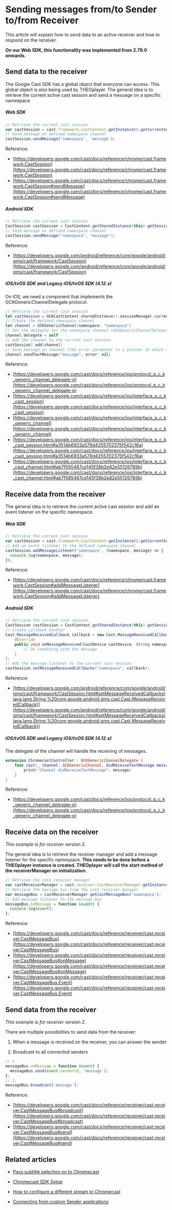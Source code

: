 # Sending messages from/to Sender to/from Receiver

This article will explain how to send data to an active receiver and how to respond on the receiver.

**On our Web SDK, this functionality was implemented from 2.79.0 onwards.**

## Send data to the receiver

The Google Cast SDK has a global object that everyone can access. This global object is also being used by THEOplayer. The general idea is to retrieve the current active cast session and send a message on a specific namespace.

##### Web SDK

```js
// Retrieve the current cast session
var castSession = cast.framework.CastContext.getInstance().getCurrentSession();
// Send message on defined namespace channel
castSession.sendMessage('namespace', 'message');
```

Reference:

- [https://developers.google.com/cast/docs/reference/chrome/cast.framework.CastSession](https://developers.google.com/cast/docs/reference/chrome/cast.framework.CastSession)
- [https://developers.google.com/cast/docs/reference/chrome/cast.framework.CastSession#sendMessage](https://developers.google.com/cast/docs/reference/chrome/cast.framework.CastSession#sendMessage)

##### Android SDK

```java
// Retrieve the current cast session
CastSession castSession = CastContext.getSharedInstance(this).getSessionManager().getCurrentCastSession();
// Send message on defined namespace channel
castSession.sendMessage("namespace", "message");
```

Reference:

- [https://developers.google.com/android/reference/com/google/android/gms/cast/framework/CastSession](https://developers.google.com/android/reference/com/google/android/gms/cast/framework/CastSession)

##### iOS/tvOS SDK and Legacy iOS/tvOS SDK (4.12.x)

On iOS, we need a component that implements the GCKGenericChannelDelegate protocol.

```swift
// Retrieve the current cast session
let castSession = GCKCastContext.sharedInstance().sessionManager.currenCastSession
// Create the defined namespace channel
let channel = GCKGenericChannel(namespace: "namespace")
// Set the delegate for the namespace channel (GCKGenericChannelDelegate)
channel.delegate = self
// Add the channel to the current cast session
castSession?.add(channel)
// Send message on channel (the error parameter is a pointer at which to store the error result, this may be nil)
channel.sendTextMessage("message", error: nil)
```

Reference:

- [https://developers.google.com/cast/docs/reference/ios/protocol_g_c_k_generic_channel_delegate-p](https://developers.google.com/cast/docs/reference/ios/protocol_g_c_k_generic_channel_delegate-p)
- [https://developers.google.com/cast/docs/reference/ios/interface_g_c_k_cast_session](https://developers.google.com/cast/docs/reference/ios/interface_g_c_k_cast_session)
- [https://developers.google.com/cast/docs/reference/ios/interface_g_c_k_generic_channel](https://developers.google.com/cast/docs/reference/ios/interface_g_c_k_generic_channel)
- [https://developers.google.com/cast/docs/reference/ios/interface_g_c_k_cast_session.html#a3514b6933a579d4255702375f542c16a](https://developers.google.com/cast/docs/reference/ios/interface_g_c_k_cast_session.html#a3514b6933a579d4255702375f542c16a)
- [https://developers.google.com/cast/docs/reference/ios/interface_g_c_k_cast_channel.html#ab7f595487ce145f38b2e82e55126789b](https://developers.google.com/cast/docs/reference/ios/interface_g_c_k_cast_channel.html#ab7f595487ce145f38b2e82e55126789b)

## Receive data from the receiver

The general idea is to retrieve the current active cast session and add an event listener on the specific namespace.

##### Web SDK

```js
// Retrieve the current cast session
var castSession = cast.framework.CastContext.getInstance().getCurrentSession();
// Add an event listener to the defined namespace channel
castSession.addMessageListener('namespace', (namespace, message) => {
  console.log(namespace, message);
});
```

Reference:

- [https://developers.google.com/cast/docs/reference/chrome/cast.framework.CastSession#addMessageListener](https://developers.google.com/cast/docs/reference/chrome/cast.framework.CastSession#addMessageListener)

##### Android SDK

```java
// Retrieve the current cast session
CastSession castSession = CastContext.getSharedInstance(this).getSessionManager().getCurrentCastSession();
// Create callback handler
Cast.MessageReceivedCallback callback = new Cast.MessageReceivedCallback() {
    @Override
    public void onMessageReceived(CastDevice castDevice, String namespace, String message) {
        // Do something with the message
    }
};
// Add the message listener to the current cast session
castSession.setMessageReceivedCallbacks("namespace", callback);
```

Reference:

- [https://developers.google.com/android/reference/com/google/android/gms/cast/framework/CastSession.html#setMessageReceivedCallbacks(java.lang.String,%20com.google.android.gms.cast.Cast.MessageReceivedCallback)](<https://developers.google.com/android/reference/com/google/android/gms/cast/framework/CastSession.html#setMessageReceivedCallbacks(java.lang.String,%20com.google.android.gms.cast.Cast.MessageReceivedCallback)>)

##### iOS/tvOS SDK and Legacy iOS/tvOS SDK (4.12.x)

The delegate of the channel will handle the receiving of messages.

```swift
extension ChromecastController : GCKGenericChannelDelegate {
    func cast(_ channel: GCKGenericChannel, didReceiveTextMessage message: String, withNamespace protocolNamespace: String) {
        print("Channel didReceiveTextMessage", message)
    }
}
```

Reference:

- [https://developers.google.com/cast/docs/reference/ios/protocol_g_c_k_generic_channel_delegate-p](https://developers.google.com/cast/docs/reference/ios/protocol_g_c_k_generic_channel_delegate-p)

## Receive data on the receiver

_This example is for receiver version 2._

The general idea is to retrieve the receiver manager and add a message listener for the specific namespace. **This needs to be done before a THEOplayer instance is created. THEOplayer will call the start method of the receiverManager on initialization.**

```js
// Retrieve the cast receiver manager
var castReceiverManager = cast.receiver.CastReceiverManager.getInstance();
// Retrieve the message bus from the cast receiver manager
var messageBus = castReceiverManager.getCastMessageBus('namespace');
// Add message listener to the message bus
messageBus.onMessage = function (event) {
  console.log(event);
};
```

Reference:

- [https://developers.google.com/cast/docs/reference/receiver/cast.receiver.CastMessageBus](https://developers.google.com/cast/docs/reference/receiver/cast.receiver.CastMessageBus)
- [https://developers.google.com/cast/docs/reference/receiver/cast.receiver.CastMessageBus#onMessage](https://developers.google.com/cast/docs/reference/receiver/cast.receiver.CastMessageBus#onMessage)
- [https://developers.google.com/cast/docs/reference/receiver/cast.receiver.CastMessageBus.Event](https://developers.google.com/cast/docs/reference/receiver/cast.receiver.CastMessageBus.Event)

## Send data from the receiver

_This example is for receiver version 2._

There are multiple possibilities to send data from the receiver:

1. When a message is received on the receiver, you can answer the sender

2. Broadcast to all connected senders

```js
// 1.
messageBus.onMessage = function (event) {
  messageBus.send(event.senderId, 'message');
};
// 2.
messageBus.broadcast('message');
```

Reference:

- [https://developers.google.com/cast/docs/reference/receiver/cast.receiver.CastMessageBus#broadcast](https://developers.google.com/cast/docs/reference/receiver/cast.receiver.CastMessageBus#broadcast)
- [https://developers.google.com/cast/docs/reference/receiver/cast.receiver.CastMessageBus#send](https://developers.google.com/cast/docs/reference/receiver/cast.receiver.CastMessageBus#send)

## Related articles

- [Pass subtitle selection on to Chromecast](05-pass-subtitle-section-on-to-chromecast.md)

- [Chromecast SDK Setup](../../../getting-started/01-sdks/06-chromecast/00-getting-started.md)

- [How to configure a different stream to Chromecast](03-how-to-configure-to-a-different-stream.md)

- [Connecting from custom Sender applications](01-connecting-from-custom-sender-applications.md)
